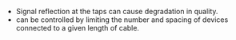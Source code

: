 - Signal reflection at the taps can cause degradation in quality.
- can be controlled by limiting the number and spacing of devices connected to a given length of cable.